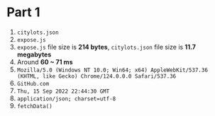 # Part 1

1. `citylots.json`
2. `expose.js`
3. `expose.js` file size is **214 bytes**, `citylots.json` file size is **11.7 megabytes**
4. Around **60 ~ 71 ms**
5. `Mozilla/5.0 (Windows NT 10.0; Win64; x64) AppleWebKit/537.36 (KHTML, like Gecko) Chrome/124.0.0.0 Safari/537.36`
6. `GitHub.com`
7. `Thu, 15 Sep 2022 22:44:30 GMT`
8. `application/json; charset=utf-8`
9. `fetchData()`